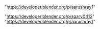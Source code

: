 "https://developer.blender.org/p/aarushray1"
 
"https://developer.blender.org/p/sgary0412"
"https://developer.blender.org/p/aarushray1"
 
